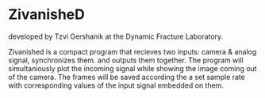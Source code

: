 # ZivanisheD

developed by Tzvi Gershanik at the Dynamic Fracture Laboratory.

Zivanished is a compact program that recieves two inputs: camera & analog signal, synchronizes them. and outputs them together. The program will simultaniously plot the incoming signal while showing the image coming out of the camera. The frames will be saved according the a set sample rate with corresponding values of the input signal embedded on them.
